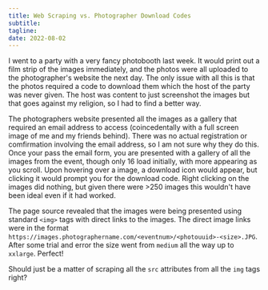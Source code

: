 ```yaml
---
title: Web Scraping vs. Photographer Download Codes
subtitle:
tagline:
date: 2022-08-02
---
```


I went to a party with a very fancy photobooth last week. It would print out a film strip of the images immediately, and the photos were all uploaded to the photographer's website the next day. The only issue with all this is that the photos required a code to download them which the host of the party was never given. The host was content to just screenshot the images but that goes against my religion, so I had to find a better way.

The photographers website presented all the images as a gallery that required an email address to access (coincedentally with a full screen image of me and my friends behind). There was no actual registration or comfirmation involving the email address, so I am not sure why they do this. Once your pass the email form, you are presented with a gallery of all the images from the event, though only 16 load initially, with more appearing as you scroll. Upon hovering over a image, a download icon would appear, but clicking it would prompt you for the download code. Right clicking on the images did nothing, but given there were >250 images this wouldn't have been ideal even if it had worked.

The page source revealed that the images were being presented using standard `<img>` tags with direct links to the images. The direct image links were in the format `https://images.photographername.com/<eventnum>/<photouuid>-<size>.JPG`. After some trial and error the size went from `medium` all the way up to `xxlarge`. Perfect!

Should just be a matter of scraping all the `src` attributes from all the `img` tags right?

##
